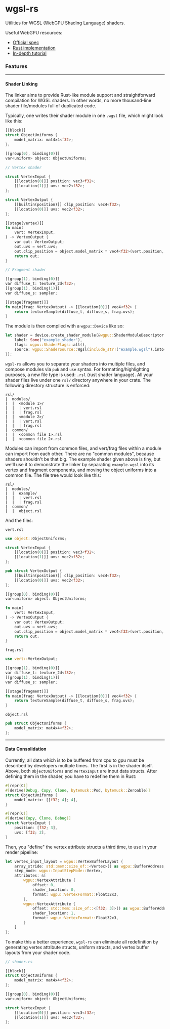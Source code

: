 # wgsl-rs

Utilities for WGSL (WebGPU Shading Language) shaders. 

Useful WebGPU resources:
- [Official spec](https://gpuweb.github.io/gpuweb/)
- [Rust implementation](https://github.com/gfx-rs/wgpu) 
- [In-depth tutorial](https://sotrh.github.io/learn-wgpu)


### Features
---
#### Shader Linking

The linker aims to provide Rust-like module support and straightforward compilation for WGSL shaders. In other words, no more thousand-line shader file/modules full of duplicated code. 

Typically, one writes their shader module in one `.wgsl` file, which might look like this:

```rust
[[block]]
struct ObjectUniforms {
    model_matrix: mat4x4<f32>;
};

[[group(0), binding(0)]]
var<uniform> object: ObjectUniforms;

// Vertex shader

struct VertexInput {
    [[location(0)]] position: vec3<f32>;
    [[location(1)]] uvs: vec2<f32>;
};

struct VertexOutput {
    [[builtin(position)]] clip_position: vec4<f32>;
    [[location(0)]] uvs: vec2<f32>;
};

[[stage(vertex)]]
fn main(
    vert: VertexInput,
) -> VertexOutput {
    var out: VertexOutput;
    out.uvs = vert.uvs;
    out.clip_position = object.model_matrix * vec4<f32>(vert.position, 1.0);
    return out;
}

// Fragment shader

[[group(1), binding(0)]]
var diffuse_t: texture_2d<f32>;
[[group(1), binding(1)]]
var diffuse_s: sampler;

[[stage(fragment)]]
fn main(frag: VertexOutput) -> [[location(0)]] vec4<f32> {
    return textureSample(diffuse_t, diffuse_s, frag.uvs);
}
```

The module is then compiled with a `wgpu::Device` like so:

```rust
let shader = device.create_shader_module(&wgpu::ShaderModuleDescriptor {
    label: Some("example_shader"),
    flags: wgpu::ShaderFlags::all(),
    source: wgpu::ShaderSource::Wgsl(include_str!("example.wgsl").into()),
});
```

`wgsl-rs` allows you to separate your shaders into multiple files, and compose modules via `pub` and `use` syntax. For formatting/highlighting purposes, a new file type is used: `.rsl` (rust shader language). All your shader files live under one `rsl/` directory anywhere in your crate. The following directory structure is enforced:

```
rsl/
|  modules/
|  |  <module 1>/
|  |  | vert.rsl
|  |  | frag.rsl
|  |  <module 2>/
|  |  | vert.rsl
|  |  | frag.rsl
|  common/
|  |  <common file 1>.rsl 
|  |  <common file 2>.rsl 
```

Modules can import from common files, and vert/frag files within a module can import from each other. There are no "common modules", because shaders shouldn't be that big. The example shader given above is tiny, but we'll use it to demonstrate the linker by separating `example.wgsl` into its vertex and fragment components, and moving the object uniforms into a common file. The file tree would look like this:

```
rsl/
|  modules/
|  |  example/
|  |  | vert.rsl
|  |  | frag.rsl
|  common/
|  |  object.rsl 
```

And the files:

`vert.rsl`
```rust
use object::ObjectUniforms;

struct VertexInput {
    [[location(0)]] position: vec3<f32>;
    [[location(1)]] uvs: vec2<f32>;
};

pub struct VertexOutput {
    [[builtin(position)]] clip_position: vec4<f32>;
    [[location(0)]] uvs: vec2<f32>;
};

[[group(0), binding(0)]]
var<uniform> object: ObjectUniforms;

fn main(
    vert: VertexInput,
) -> VertexOutput {
    var out: VertexOutput;
    out.uvs = vert.uvs;
    out.clip_position = object.model_matrix * vec4<f32>(vert.position, 1.0);
    return out;
}
```

`frag.rsl`
```rust
use vert::VertexOutput;

[[group(1), binding(0)]]
var diffuse_t: texture_2d<f32>;
[[group(1), binding(1)]]
var diffuse_s: sampler;

[[stage(fragment)]]
fn main(frag: VertexOutput) -> [[location(0)]] vec4<f32> {
    return textureSample(diffuse_t, diffuse_s, frag.uvs);
}
```

`object.rsl`
```rust
pub struct ObjectUniforms {
    model_matrix: mat4x4<f32>;
};
```

---

#### Data Consolidation

Currently, all data which is to be buffered from cpu to gpu must be described by developers multiple times. The first is in the shader itself. Above, both `ObjectUniforms` and `VertexInput` are input data structs. After defining them in the shader, you have to redefine them in Rust:

```rust
#[repr(C)]
#[derive(Debug, Copy, Clone, bytemuck::Pod, bytemuck::Zeroable)]
struct ObjectUniforms {
    model_matrix: [[f32; 4]; 4],
}

#[repr(C)]
#[derive(Copy, Clone, Debug)]
struct VertexInput {
    position: [f32; 3],
    uvs: [f32; 2],
}
```

Then, you "define" the vertex attribute structs a third time, to use in your render pipeline:


```rust
let vertex_input_layout = wgpu::VertexBufferLayout {
    array_stride: std::mem::size_of::<Vertex>() as wgpu::BufferAddress,
    step_mode: wgpu::InputStepMode::Vertex,
    attributes: &[
        wgpu::VertexAttribute {
            offset: 0,
            shader_location: 0,
            format: wgpu::VertexFormat::Float32x3,
        },
        wgpu::VertexAttribute {
            offset: std::mem::size_of::<[f32; 3]>() as wgpu::BufferAddress,
            shader_location: 1,
            format: wgpu::VertexFormat::Float32x3,
        }
    ]
};
```

To make this a better experience, `wgsl-rs` can eliminate all redefinition by generating vertex attribute structs, uniform structs, and vertex buffer layouts from your shader code.

```rust
// shader.rs

[[block]]
struct ObjectUniforms {
    model_matrix: mat4x4<f32>;
};

[[group(0), binding(0)]]
var<uniform> object: ObjectUniforms;

struct VertexInput {
    [[location(0)]] position: vec3<f32>;
    [[location(1)]] uvs: vec2<f32>;
};
```

<!--
## Intro to GPUs
The next few sections form a short introduction to modern gpu programming standards/architecture/hardware. It is targeted towards graphics programmers who are new to `wgpu` but have used other graphics APIs before. However, it is also written to be comprehendible by the average non-graphics programmer, so feel free to skip ahead if this is below you. The wgpu-specific section starts [here](#what-is-wgpu).

#### What is GPU programming?
GPU/graphics programming is a unique & far-reaching area of software. The term began as a general reference to all the processes involved in getting computers to display pixels on a screen. Nowadays, as the performant architecture of GPUs has become desirable in other fields, the term "gpu programming" can be more abstractly redefined as everything involved with writing programs which take advantage of both central and graphics processors.

#### Why do we need GPUs?
Most modern CPUs contain 4-8 cores. Cores are like workers capable of executing tasks. More cores allows for more tasks to be executed simultaneously. By design, the number of cores in a GPU far eclipses that of your average CPU. This makes it ideal for situations in which a larger task can be subdivided into many smaller tasks which _do not depend on each other_, and can thus be run in parallel.

#### Why do we still need CPUs if GPUs have more cores?
Two general reasons:
- Most tasks cannot be broken up into hundreds of independent subtasks, because the subtasks end up forming a complex, nonuniform temporal dependency graph.
- CPU cores and GPU cores are not the same; CPUs are optimized to do many things well, while GPUs are designed as a hardware acceleration for a specific _type_ of problem.

#### What is a graphics API?
Graphics APIs facilitate running operations on the GPU from the CPU. Unless you are a hardware engineer at Nvidia, graphics APIs are the lowest-level interfaces to the gpu that you can use. Major features they provide include:

- Generation of gpu-executable machine code, usually via some shading language like GLSL, HLSL, or WGSL.
- Control over gpu memory allocation, mutation, and liberation from the cpu, usually by requiring the user to maintain two descriptions of their data (one for cpu and one for gpu).
- Control over the gpu pipeline structure (via defining the synchronous series of asynchronous shaders, buffer visibilities/formats, data flow, etc).

Together, these solutions allow graphics APIs to act as the main interface for programmers interested in writing parallel tasks (also known as _shaders_) which run on the GPU. The following is a description of the major ones in use today.

| Name | Description |
| --- | --- |
| OpenGL | - First major cross-platform hardware-acceleration API, developed in 1991 <br> - Still very popular, with bindings for all relevant languages <br> - Best option for beginners, as [high quality learning resources exist](https://learnopengl.com/) <br> - Supported by all major hardware vendors: Intel, Nvidia, AMD, Google/Android, Apple, and Qualcomm <br><br> OpenGL is a higher-level API compared to Vulkan or Metal, which makes it significantly easier to learn. This also means that it cannot fully take advantage of modern GPU features or offer the same performance as those APIs. |
| DirectX | - Developed by Microsoft in 1995 <br> - Was OpenGL's main competitor for a long time <br> - Only relevant for Windows machines <br><br> DirectX can be thought of as a Windows-optimized analog to OpenGL. |
| Metal | - Developed by Apple in 2014 <br> - Only relevant for Apple machines <br><br> Metal is like Apple's version of DirectX, except a lot more modern. Following the release of Metal, Apple decided to deprecate their OpenGL support.  |
| Vulkan | - Developed in 2015 by the Kronos Group, who also maintain OpenGL. <br> - Cross-platform, although the Apple implementation currently uses Metal under the hood. <br> - Lowest-level API compared to everything that came before it. <br> - More performant than OpenGL/DirectX/Metal, in part due to improved CPU/GPU usage balancing and multithreading-friendly design. <br><br> Vulkan is supposed to be the ultimate modern graphics API. |

---

#### What is WebGPU?
Browsers have become one of the most desirable application distribution platforms, being more convenient and secure than traditional apps which have to be downloaded & installed. As a result, several graphics APIs with the goal of allowing graphical web applications to use the host's GPU have been thought up. Currently, though, only one is being widely used: `WebGL`, which exposes OpenGL to the browser.

WebGPU is the successor to WebGL, and uses Vulkan instead of OpenGL, for the most part. Technically, it is designed as a platform-agnostic lossless abstraction over Vulkan, Metal, and DirectX. This has allowed WGPU to become a complete Vulkan-level API which is compatible with web browsers, but not tied to them. The result is that there aren't many reasons to choose a graphics API other than WGPU _even_ when writing offline applications, because it gives you the level of Vulkan while also being compatible with DirectX and OpenGL.


#### What is WGSL?

-->
